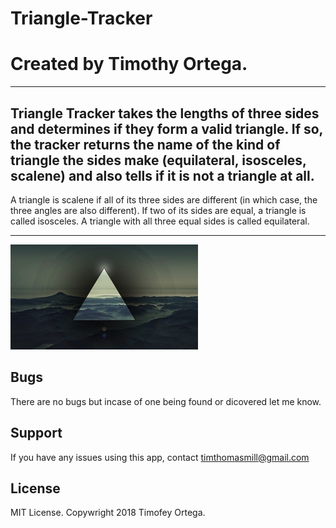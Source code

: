 # Triangle-Tracker
# Created by Timothy Ortega.
-------------------------------------------------------------------------------------------------------------------------------
Triangle Tracker takes the lengths of three sides and determines if they form a valid triangle. If so, the tracker returns the name of the kind of triangle the sides make (equilateral, isosceles, scalene) and also tells if it is not a triangle at all.
------------------------------------------
A triangle is scalene if all of its three sides are different (in which case, the three angles are also different). If two of its sides are equal, a triangle is called isosceles. A triangle with all three equal sides is called equilateral.

------------------------------------------
![Triangle](https://github.com/TimofeyTTT/triangle-tracker/blob/master/triangle.jpg)
## Bugs
There are no bugs but incase of one being found or dicovered let me know.

## Support
If you have any issues using this app, contact timthomasmill@gmail.com

## License
MIT License. Copywright 2018 Timofey Ortega.


